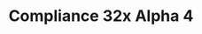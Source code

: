 ---
title: Compliance 32x Alpha 4
permalink: /compliance32x/A4
header_img: https://database.faithfulpack.net/images/website/posts/32x/A4.jpg

description: |
  As we're approaching Christmas and the end of the year, we've decided to give you beautiful people an early present! In Alpha 4 we've overhauled all regular logs, added missing ores and more. We hope you're going to like this last update before Christmas!
  <br><br>
  <strong>DISCLAIMER:</strong> As indicated by the Alpha tag, this version is very work-in-progress, and as such contains some placeholder textures. It is not the final look of the pack; many textures will have to be edited to match the general stylistic direction of the pack.
  <br><br>
  Stay tuned for future updates!

changelog:
  Added:
    Blocks:
      - Dark Prismarine (Nyodex)
      - Powder Snow (okDiamond)
      - Diamond Ore (Cyberization)
      - Iron Ore (Cyberization)
      - Birch Log Top (Cyberization)
      - Bell block (zen, Mr. Kirby 48)
    Entities:
      - Bell (zen)
  Changed:
    Blocks:
      - Barrel Side (Nyodex)
      - Acacia Log (Alexsor)
      - Birch Log Side (Alexsor)
      - Dark Oak Log (Alexsor)
      - Oak Log (Alexsor)
      - Spruce Log (Alexsor)
      - Jungle Log Top (Alexsor)
      - Red Mushroom (Alexsor)
      - Brown Mushroom (Alexsor)
    Items:
      - Empty Armour Slot – Chestplate (FabriXd)

downloads:
  Java - 1.16.4 (GitHub): https://github.com/Faithful-Resource-Pack/Resource-Pack-32x/releases/download/alpha-4/Compliance-32x-Alpha-4.zip

---